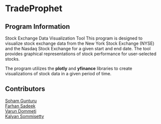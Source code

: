 # TradeProphet

## Program Information 

Stock Exchange Data Visualization Tool
This program is designed to visualize stock exchange data from the New York Stock Exchange (NYSE) and the Nasdaq Stock Exchange for a given start and end date. The tool provides graphical representations of stock performance for user-selected stocks.

The program utilizes the **plotly** and **yfinance** libraries to create visualizations of stock data in a given period of time. 
## Contributors 
[Soham Gunturu](https://github.com/SohamGunturu)   
[Farhan Sadeek](https://github.com/SadeekFarhan21)   
[Varun Dommeti](https://github.com/d-varun)     
[Kalyan Sommisetty](https://github.com/kalsomisetty)

<!--- VD: add prediction text if able -->
<!--- VD: add requirements for running program -->
